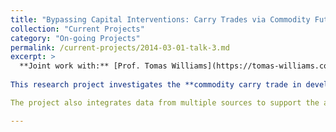 ```yaml
---
title: "Bypassing Capital Interventions: Carry Trades via Commodity Futures Market"
collection: "Current Projects"
category: "On-going Projects"
permalink: /current-projects/2014-03-01-talk-3.md
excerpt: >
  **Joint work with:** [Prof. Tomas Williams](https://tomas-williams.com/)
  
This research project investigates the **commodity carry trade in developing countries**, with a focus on the interplay between **liquidity risk, capital controls, and carry trade returns**. The study tests two key hypotheses: (1) **Commodity liquidity risk significantly reduces carry trade returns** (estimated impact: -0.226), and (2) **The negative effect of liquidity risk is amplified in the presence of capital controls**. To empirically validate these hypotheses, the project employs a **Staggered-Difference-in-Differences (Staggered-DID) approach**, leveraging granular daily intervention data from **4,000 capital control events** in the **Global Trade Alert (GTA) dataset** to analyze the effects of capital control policies on carry trade returns.

The project also integrates data from multiple sources to support the analysis. A **Large Language Model (LLM)** is utilized to extract regional information from **25,035 commodity contracts** within the **Refinitiv dataset**, which is then merged with **Bloomberg’s daily carry trade returns**. This integration facilitates a comprehensive analysis of how **liquidity risk influences carry trade returns** and provides novel insights into the **equilibrium conditions of the commodity carry trade market**. The findings from this project were presented at the **94th Annual Meeting of the Southern Economics Association (SEA) in November 2024**, sparking discussions on the implications of **liquidity risk for international capital flows and commodity market dynamics**.

---
```


